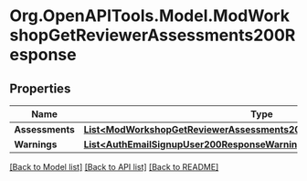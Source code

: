 # Org.OpenAPITools.Model.ModWorkshopGetReviewerAssessments200Response

## Properties

Name | Type | Description | Notes
------------ | ------------- | ------------- | -------------
**Assessments** | [**List&lt;ModWorkshopGetReviewerAssessments200ResponseAssessmentsInner&gt;**](ModWorkshopGetReviewerAssessments200ResponseAssessmentsInner.md) |  | 
**Warnings** | [**List&lt;AuthEmailSignupUser200ResponseWarningsInner&gt;**](AuthEmailSignupUser200ResponseWarningsInner.md) |  | [optional] 

[[Back to Model list]](../README.md#documentation-for-models) [[Back to API list]](../README.md#documentation-for-api-endpoints) [[Back to README]](../README.md)

